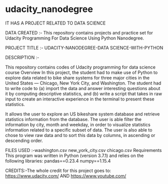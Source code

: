 # udacity_nanodegree
IT HAS A PROJECT RELATED TO DATA SCIENCE

DATA CREATED :- This repository contains projects and practice set for Udacity Programming For Data Science Using Python Nanodegree.

PROJECT TITLE :- UDACITY-NANODEGREE-DATA SCIENCE-WITH-PYTHON

DESCRIPTION :-

This repository contains codes of Udacity programming for data science course Overview In this project, the student had to make use of Python to explore data related to bike share systems for three major cities in the United States — Chicago, New York City, and Washington. The student had to write code to (a) import the data and answer interesting questions about it by computing descriptive statistics, and (b) write a script that takes in raw input to create an interactive experience in the terminal to present these statistics.

It allows the user to explore an US bikeshare system database and retrieve statistics information from the database. The user is able filter the information by city, month and weekday, in order to visualize statistics information related to a specific subset of data. The user is also able to chose to view raw data and to sort this data by columns, in ascending or descending order.

FILES USED :-washington.csv new_york_city.csv chicago.csv Requirements This program was written in Python (version 3.7.1) and relies on the following libraries: pandas==0.23.4 numpy==1.15.4

CREDITS:-The whole credit for this project goes to: https://www.udacity.com/ AND https://www.youtube.com/
